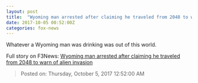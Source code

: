```yaml
---
layout: post
title:  "Wyoming man arrested after claiming he traveled from 2048 to warn of alien invasion"
date: 2017-10-05 00:52:00Z
categories: fox-news
---
```


Whatever a Wyoming man was drinking was out of this world.


Full story on F3News: [Wyoming man arrested after claiming he traveled from 2048 to warn of alien invasion](http://www.f3nws.com/n/kmJhhD)

> Posted on: Thursday, October 5, 2017 12:52:00 AM
